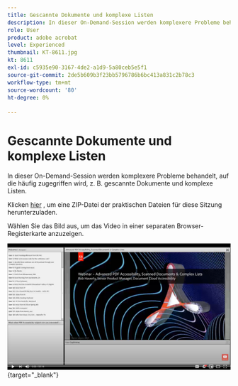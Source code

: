 ```yaml
---
title: Gescannte Dokumente und komplexe Listen
description: In dieser On-Demand-Session werden komplexere Probleme behandelt, auf die häufig zugegriffen wird, z. B. gescannte Dokumente und komplexe Listen
role: User
product: adobe acrobat
level: Experienced
thumbnail: KT-8611.jpg
kt: 8611
exl-id: c5935e90-3167-4de2-a1d9-5a80ceb5e5f1
source-git-commit: 2de5b609b3f23bb5796786b6bc413a831c2b78c3
workflow-type: tm+mt
source-wordcount: '80'
ht-degree: 0%

---
```


# Gescannte Dokumente und komplexe Listen

In dieser On-Demand-Session werden komplexere Probleme behandelt, auf die häufig zugegriffen wird, z. B. gescannte Dokumente und komplexe Listen.

Klicken [hier](../assets/accessibilitysession4.zip) , um eine ZIP-Datei der praktischen Dateien für diese Sitzung herunterzuladen.

Wählen Sie das Bild aus, um das Video in einer separaten Browser-Registerkarte anzuzeigen.

[![Video zu Session 4](../assets/Accessibilitysession4_YT.png)](https://youtu.be/RuBk6DqJBFc){target=&quot;_blank&quot;}
